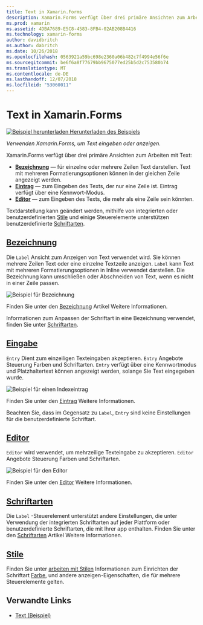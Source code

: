 ```yaml
---
title: Text in Xamarin.Forms
description: Xamarin.Forms verfügt über drei primäre Ansichten zum Arbeiten mit Text, und in diesem Artikel wird erläutert, wie Sie mit, dass sie eingeben und Anzeigen von Text in Xamarin.Forms-Anwendungen.
ms.prod: xamarin
ms.assetid: 4DBA7689-E5C8-4583-8FB4-02AB208B4416
ms.technology: xamarin-forms
author: davidbritch
ms.author: dabritch
ms.date: 10/26/2018
ms.openlocfilehash: 0563921a59bc698e2360a06b482c7f4994e56f6e
ms.sourcegitcommit: be6f6a8f77679bb9675077ed25b5d2c753580b74
ms.translationtype: MT
ms.contentlocale: de-DE
ms.lasthandoff: 12/07/2018
ms.locfileid: "53060011"
---
```

# <a name="text-in-xamarinforms"></a>Text in Xamarin.Forms

[![Beispiel herunterladen](~/media/shared/download.png) Herunterladen des Beispiels](https://developer.xamarin.com/samples/xamarin-forms/UserInterface/Text)

_Verwenden Xamarin.Forms, um Text eingeben oder anzeigen._

Xamarin.Forms verfügt über drei primäre Ansichten zum Arbeiten mit Text:

- **[Bezeichnung](#Label)**  &mdash; für einzelne oder mehrere Zeilen Text darstellen. Text mit mehreren Formatierungsoptionen können in der gleichen Zeile angezeigt werden.
- **[Eintrag](#Entry)**  &mdash; zum Eingeben des Texts, der nur eine Zeile ist. Eintrag verfügt über eine Kennwort-Modus.
- **[Editor](#Editor)**  &mdash; zum Eingeben des Texts, die mehr als eine Zeile sein könnten.

Textdarstellung kann geändert werden, mithilfe von integrierten oder benutzerdefinierten [Stile](#Styles) und einige Steuerelemente unterstützen benutzerdefinierte [Schriftarten](#Fonts).

<a name="Label" />

## <a name="labellabelmd"></a>[Bezeichnung](label.md)

Die `Label` Ansicht zum Anzeigen von Text verwendet wird. Sie können mehrere Zeilen Text oder eine einzelne Textzeile anzeigen. `Label` kann Text mit mehreren Formatierungsoptionen in Inline verwendet darstellen. Die Bezeichnung kann umschließen oder Abschneiden von Text, wenn es nicht in einer Zeile passen.

![](images/label.png "Beispiel für Bezeichnung")

Finden Sie unter den [Bezeichnung](label.md) Artikel Weitere Informationen.

Informationen zum Anpassen der Schriftart in eine Bezeichnung verwendet, finden Sie unter [Schriftarten](fonts.md).

<a name="Entry" />

## <a name="entryentrymd"></a>[Eingabe](entry.md)

`Entry` Dient zum einzeiligen Texteingaben akzeptieren. `Entry` Angebote Steuerung Farben und Schriftarten. `Entry` verfügt über eine Kennwortmodus und Platzhaltertext können angezeigt werden, solange Sie Text eingegeben wurde.

![](images/entry.png "Beispiel für einen Indexeintrag")

Finden Sie unter den [Eintrag](entry.md) Weitere Informationen.

Beachten Sie, dass im Gegensatz zu `Label`, `Entry` sind keine Einstellungen für die benutzerdefinierte Schriftart.

<a name="Editor" />

## <a name="editoreditormd"></a>[Editor](editor.md)

`Editor` wird verwendet, um mehrzeilige Texteingabe zu akzeptieren. `Editor` Angebote Steuerung Farben und Schriftarten.

![](images/editor.png "Beispiel für den Editor")

Finden Sie unter den [Editor](editor.md) Weitere Informationen.

<a name="Fonts" />

## <a name="fontsfontsmd"></a>[Schriftarten](fonts.md)

Die `Label` -Steuerelement unterstützt andere Einstellungen, die unter Verwendung der integrierten Schriftarten auf jeder Plattform oder benutzerdefinierte Schriftarten, die mit Ihrer app enthalten. Finden Sie unter den [Schriftarten](fonts.md) Artikel Weitere Informationen.

<a name="Styles" />

## <a name="stylesstylesmd"></a>[Stile](styles.md)

Finden Sie unter [arbeiten mit Stilen](~/xamarin-forms/user-interface/styles/index.md) Informationen zum Einrichten der Schriftart [Farbe](~/xamarin-forms/user-interface/colors.md), und andere anzeigen-Eigenschaften, die für mehrere Steuerelemente gelten.

## <a name="related-links"></a>Verwandte Links

- [Text (Beispiel)](https://developer.xamarin.com/samples/xamarin-forms/UserInterface/Text)
